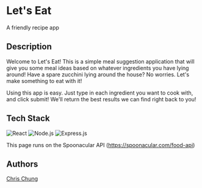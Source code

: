 # Let's Eat
A friendly recipe app

## Description

Welcome to Let's Eat!
This is a simple meal suggestion application that will give you some meal ideas based on whatever ingredients you have lying around! Have a spare zucchini lying around the house? No worries. Let's make something to eat with it!

Using this app is easy. Just type in each ingredient you want to cook with, and click submit! We'll return the best results we can find right back to you!

## Tech Stack

![React][ReactBadge]
![Node.js][NodeBadge]
![Express.js][ExpressBadge]

This page runs on the Spoonacular API (https://spoonacular.com/food-api)

## Authors

[Chris Chung](https://github.com/ch987)

[ReactBadge]: https://img.shields.io/badge/React-20232A?style=for-the-badge&logo=react&logoColor=61DAFB "React"
[NodeBadge]: https://img.shields.io/badge/Node.js-43853D?style=for-the-badge&logo=node.js&logoColor=white "Node.js"
[ExpressBadge]: https://img.shields.io/badge/Express.js-404D59?style=for-the-badge "Express"
